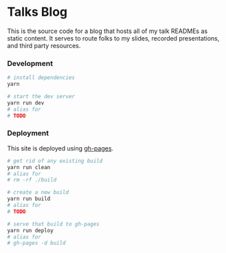 # Talks Blog

This is the source code for a blog that hosts all of my talk READMEs
as static content. It serves to route folks to my slides, recorded
presentations, and third party resources.

### Development

```sh
# install dependencies
yarn

# start the dev server
yarn run dev
# alias for
# TODO
```

### Deployment

This site is deployed using [gh-pages](TODO_gh_pages_URL).

```sh
# get rid of any existing build
yarn run clean
# alias for
# rm -rf ./build

# create a new build
yarn run build
# alias for
# TODO

# serve that build to gh-pages
yarn run deploy
# alias for
# gh-pages -d build
```
